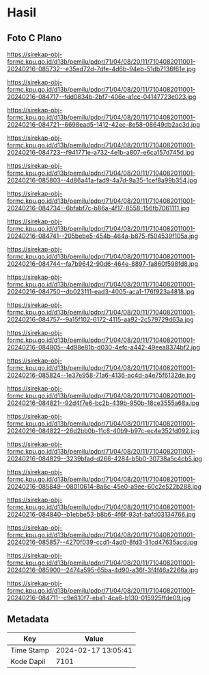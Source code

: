 # Hasil

## Foto C Plano

https://sirekap-obj-formc.kpu.go.id/d13b/pemilu/pdpr/71/04/08/20/11/7104082011001-20240216-085732--e35ed72d-7dfe-4d6b-94eb-51db7136f61e.jpg

https://sirekap-obj-formc.kpu.go.id/d13b/pemilu/pdpr/71/04/08/20/11/7104082011001-20240216-084717--fdd0834b-2bf7-406e-a1cc-04147723e023.jpg

https://sirekap-obj-formc.kpu.go.id/d13b/pemilu/pdpr/71/04/08/20/11/7104082011001-20240216-084721--6698ead5-1412-42ec-8e58-08649db2ac3d.jpg

https://sirekap-obj-formc.kpu.go.id/d13b/pemilu/pdpr/71/04/08/20/11/7104082011001-20240216-084723--f941771e-a732-4e1b-a807-e6ca157d745d.jpg

https://sirekap-obj-formc.kpu.go.id/d13b/pemilu/pdpr/71/04/08/20/11/7104082011001-20240216-085803--4d86a41a-fad9-4a7d-9a35-1cef8a99b354.jpg

https://sirekap-obj-formc.kpu.go.id/d13b/pemilu/pdpr/71/04/08/20/11/7104082011001-20240216-084734--6bfabf7c-b86a-4f17-8558-156fb7061111.jpg

https://sirekap-obj-formc.kpu.go.id/d13b/pemilu/pdpr/71/04/08/20/11/7104082011001-20240216-084741--205bebe5-454b-464a-b875-f504539f105a.jpg

https://sirekap-obj-formc.kpu.go.id/d13b/pemilu/pdpr/71/04/08/20/11/7104082011001-20240216-084744--fa7b9642-90d6-464e-8897-fa860f598fd8.jpg

https://sirekap-obj-formc.kpu.go.id/d13b/pemilu/pdpr/71/04/08/20/11/7104082011001-20240216-084750--db023111-ead3-4005-aca1-176f923a4818.jpg

https://sirekap-obj-formc.kpu.go.id/d13b/pemilu/pdpr/71/04/08/20/11/7104082011001-20240216-084757--9a15f102-6172-4115-aa92-2c579729d63a.jpg

https://sirekap-obj-formc.kpu.go.id/d13b/pemilu/pdpr/71/04/08/20/11/7104082011001-20240216-084805--4d98e81b-d030-4efc-a442-49eea8374bf2.jpg

https://sirekap-obj-formc.kpu.go.id/d13b/pemilu/pdpr/71/04/08/20/11/7104082011001-20240216-085824--1e37e958-71a6-4136-ac4d-a4e75f6132de.jpg

https://sirekap-obj-formc.kpu.go.id/d13b/pemilu/pdpr/71/04/08/20/11/7104082011001-20240216-084821--92d4f7e6-bc2b-439b-950b-18ce3555a68a.jpg

https://sirekap-obj-formc.kpu.go.id/d13b/pemilu/pdpr/71/04/08/20/11/7104082011001-20240216-084822--26d2bb0b-11c8-40b9-b97c-ec4e352fd092.jpg

https://sirekap-obj-formc.kpu.go.id/d13b/pemilu/pdpr/71/04/08/20/11/7104082011001-20240216-084829--3239bfad-d266-4284-b5b0-30738a5c4cb5.jpg

https://sirekap-obj-formc.kpu.go.id/d13b/pemilu/pdpr/71/04/08/20/11/7104082011001-20240216-085849--08010614-8a6c-45e0-a9ee-60c2e522b288.jpg

https://sirekap-obj-formc.kpu.go.id/d13b/pemilu/pdpr/71/04/08/20/11/7104082011001-20240216-084840--b1ebbe53-b8b6-4f6f-93af-bafd03134766.jpg

https://sirekap-obj-formc.kpu.go.id/d13b/pemilu/pdpr/71/04/08/20/11/7104082011001-20240216-085857--4270f039-ccd1-4ad0-8fd3-31cd47635acd.jpg

https://sirekap-obj-formc.kpu.go.id/d13b/pemilu/pdpr/71/04/08/20/11/7104082011001-20240216-085900--2474a595-65ba-4d90-a36f-3f4f46a2266a.jpg

https://sirekap-obj-formc.kpu.go.id/d13b/pemilu/pdpr/71/04/08/20/11/7104082011001-20240216-084711--c9e810f7-eba1-4ca6-b130-015925ffde09.jpg


## Metadata

| Key        | Value               |
| ---------- | ------------------- |
| Time Stamp | 2024-02-17 13:05:41 |
| Kode Dapil | 7101                |




